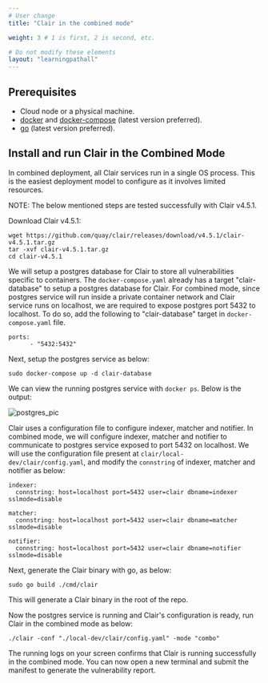 ```yaml
---
# User change
title: "Clair in the combined mode"

weight: 3 # 1 is first, 2 is second, etc.

# Do not modify these elements
layout: "learningpathall"
---
```


## Prerequisites

* Cloud node or a physical machine.
* [docker](https://docs.docker.com/engine/install/ubuntu/) and [docker-compose](https://docs.docker.com/compose/install/linux/) (latest version preferred).
* [go](https://go.dev/doc/install) (latest version preferred).

## Install and run Clair in the Combined Mode

In combined deployment, all Clair services run in a single OS process. This is the easiest deployment model to configure as it involves limited resources.

NOTE: The below mentioned steps are tested successfully with Clair v4.5.1.

Download Clair v4.5.1:

```console
wget https://github.com/quay/clair/releases/download/v4.5.1/clair-v4.5.1.tar.gz
tar -xvf clair-v4.5.1.tar.gz
cd clair-v4.5.1
```

We will setup a postgres database for Clair to store all vulnerabilities specific to containers. The `docker-compose.yaml` already has a target "clair-database" to setup a postgres database for Clair. For combined mode, since postgres service will run inside a private container network and Clair service runs on localhost, we are required to expose postgres port 5432 to localhost. To do so, add the following to "clair-database" target in `docker-compose.yaml` file.

```console
ports:
      - "5432:5432"
```

Next, setup the postgres service as below:

```console
sudo docker-compose up -d clair-database
```

We can view the running postgres service with `docker ps`. Below is the output:

![postgres_pic](https://user-images.githubusercontent.com/87687089/213442653-79fd8b49-12ce-44e7-a82f-1cfd32665c5e.PNG)


Clair uses a configuration file to configure indexer, matcher and notifier. In combined mode, we will configure indexer, matcher and notifier to communicate to postgres service exposed to port 5432 on localhost. We will use the configuration file present at `clair/local-dev/clair/config.yaml`, and modify the `connstring` of indexer, matcher and notifier as below:

```console
indexer:
  connstring: host=localhost port=5432 user=clair dbname=indexer sslmode=disable

matcher:
  connstring: host=localhost port=5432 user=clair dbname=matcher sslmode=disable

notifier:
  connstring: host=localhost port=5432 user=clair dbname=notifier sslmode=disable
```

Next, generate the Clair binary with go, as below:

```console
sudo go build ./cmd/clair
```

This will generate a Clair binary in the root of the repo.

Now the postgres service is running and Clair's configuration is ready, run Clair in the combined mode as below:

```console
./clair -conf "./local-dev/clair/config.yaml" -mode "combo"
```

The running logs on your screen confirms that Clair is running successfully in the combined mode. You can now open a new terminal and submit the manifest to generate the vulnerability report.
